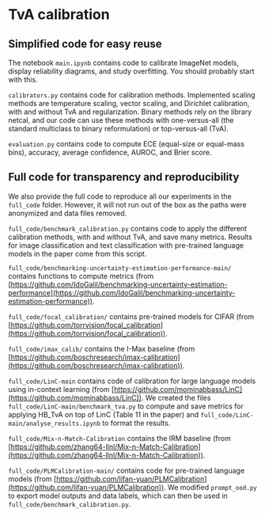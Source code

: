 # TvA calibration

## Simplified code for easy reuse

The notebook `main.ipynb` contains code to calibrate ImageNet models, display reliability diagrams, and study overfitting. You should probably start with this.

`calibrators.py` contains code for calibration methods. Implemented scaling methods are temperature scaling, vector scaling, and Dirichlet calibration, with and without TvA and regularization. Binary methods rely on the library netcal, and our code can use these methods with one-versus-all (the standard multiclass to binary reformulation) or top-versus-all (TvA).

`evaluation.py` contains code to compute ECE (equal-size or equal-mass bins), accuracy, average confidence, AUROC, and Brier score.


## Full code for transparency and reproducibility
We also provide the full code to reproduce all our experiments in the `full_code` folder. However, it will not run out of the box as the paths were anonymized and data files removed.

`full_code/benchmark_calibration.py` contains code to apply the different calibration methods, with and without TvA, and save many metrics. Results for image classification and text classification with pre-trained language models in the paper come from this script.

`full_code/benchmarking-uncertainty-estimation-performance-main/` contains functions to compute metrics (from [https://github.com/IdoGalil/benchmarking-uncertainty-estimation-performance](https://github.com/IdoGalil/benchmarking-uncertainty-estimation-performance)).

`full_code/focal_calibration/` contains pre-trained models for CIFAR (from [https://github.com/torrvision/focal_calibration](https://github.com/torrvision/focal_calibration)).

`full_code/imax_calib/` contains the I-Max baseline (from [https://github.com/boschresearch/imax-calibration](https://github.com/boschresearch/imax-calibration)).

`full_code/LinC-main` contains code of calibration for large language models using in-context learning (from [https://github.com/mominabbass/LinC](https://github.com/mominabbass/LinC)). We created the files `full_code/LinC-main/benchmark_tva.py` to compute and save metrics for applying HB_TvA on top of LinC (Table 11 in the paper) and `full_code/LinC-main/analyse_results.ipynb` to format the results.


`full_code/Mix-n-Match-Calibration` contains the IRM baseline (from [https://github.com/zhang64-llnl/Mix-n-Match-Calibration](https://github.com/zhang64-llnl/Mix-n-Match-Calibration)).

`full_code/PLMCalibration-main/` contains code for pre-trained language models (from [https://github.com/lifan-yuan/PLMCalibration](https://github.com/lifan-yuan/PLMCalibration)). We modified `prompt_ood.py` to export model outputs and data labels, which can then be used in `full_code/benchmark_calibration.py`.




